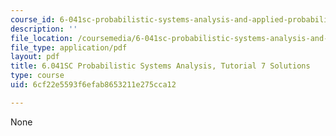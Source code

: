 ```yaml
---
course_id: 6-041sc-probabilistic-systems-analysis-and-applied-probability-fall-2013
description: ''
file_location: /coursemedia/6-041sc-probabilistic-systems-analysis-and-applied-probability-fall-2013/6cf22e5593f6efab8653211e275cca12_MIT6_041SCF13_tut07_sol.pdf
file_type: application/pdf
layout: pdf
title: 6.041SC Probabilistic Systems Analysis, Tutorial 7 Solutions
type: course
uid: 6cf22e5593f6efab8653211e275cca12

---
```

None
